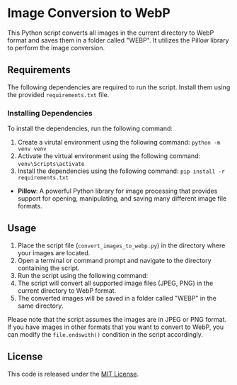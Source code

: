 # Image Conversion to WebP

This Python script converts all images in the current directory to WebP format and saves them in a folder called "WEBP". It utilizes the Pillow library to perform the image conversion.

## Requirements

The following dependencies are required to run the script. Install them using the provided `requirements.txt` file.

### Installing Dependencies

To install the dependencies, run the following command:

1. Create a virutal environment using the following command: `python -m venv venv`
2. Activate the virtual environment using the following command: `venv\Scripts\activate`
3. Install the dependencies using the following command: `pip install -r requirements.txt`

- **Pillow**: A powerful Python library for image processing that provides support for opening, manipulating, and saving many different image file formats.

## Usage

1. Place the script file (`convert_images_to_webp.py`) in the directory where your images are located.
2. Open a terminal or command prompt and navigate to the directory containing the script.
3. Run the script using the following command:
4. The script will convert all supported image files (JPEG, PNG) in the current directory to WebP format.
5. The converted images will be saved in a folder called "WEBP" in the same directory.

Please note that the script assumes the images are in JPEG or PNG format. If you have images in other formats that you want to convert to WebP, you can modify the `file.endswith()` condition in the script accordingly.

## License

This code is released under the [MIT License](LICENSE).
